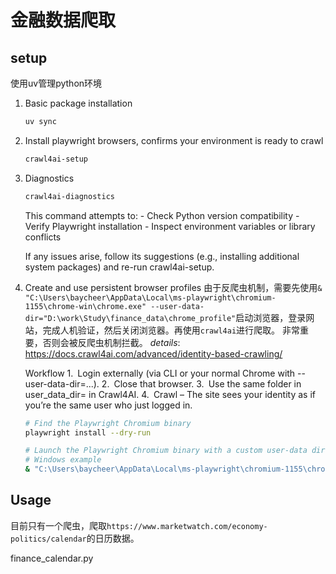 # 金融数据爬取

## setup

使用uv管理python环境

1. Basic package installation

    ```bash
    uv sync
    ```

2. Install playwright browsers, confirms your environment is ready to crawl

    ```bash
    crawl4ai-setup
    ```

3. Diagnostics

    ```bash
    crawl4ai-diagnostics
    ```

    This command attempts to: - Check Python version compatibility - Verify Playwright installation - Inspect environment variables or library conflicts

    If any issues arise, follow its suggestions (e.g., installing additional system packages) and re-run crawl4ai-setup.

4. Create and use persistent browser profiles
    由于反爬虫机制，需要先使用`& "C:\Users\baycheer\AppData\Local\ms-playwright\chromium-1155\chrome-win\chrome.exe" --user-data-dir="D:\work\Study\finance_data\chrome_profile"`启动浏览器，登录网站，完成人机验证，然后关闭浏览器。再使用`crawl4ai`进行爬取。
    非常重要，否则会被反爬虫机制拦截。
    *details*: <https://docs.crawl4ai.com/advanced/identity-based-crawling/>

    Workflow
    1. Login externally (via CLI or your normal Chrome with --user-data-dir=...).
    2. Close that browser.
    3. Use the same folder in user_data_dir= in Crawl4AI.
    4. Crawl – The site sees your identity as if you’re the same user who just logged in.

    ```bash
    # Find the Playwright Chromium binary
    playwright install --dry-run

    # Launch the Playwright Chromium binary with a custom user-data directory
    # Windows example
    & "C:\Users\baycheer\AppData\Local\ms-playwright\chromium-1155\chrome-win\chrome.exe" --user-data-dir="D:\work\Study\finance_data\chrome_profile"
    ```

## Usage

目前只有一个爬虫，爬取`https://www.marketwatch.com/economy-politics/calendar`的日历数据。

finance_calendar.py
